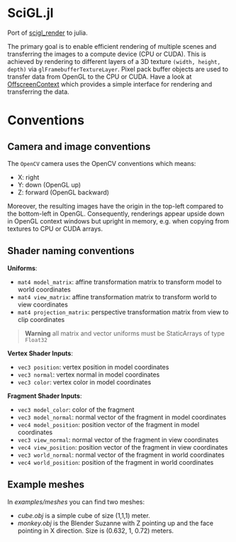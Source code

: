 # SciGL.jl
Port of [scigl_render](https://gitlab.com/rwth-irt-public/flirt/scigl_render) to julia.

The primary goal is to enable efficient rendering of multiple scenes and transferring the images to a compute device (CPU or CUDA). 
This is achieved by rendering to different layers of a 3D texture `(width, height, depth)` via `glFramebufferTextureLayer`.
Pixel pack buffer objects are used to transfer data from OpenGL to the CPU or CUDA.
Have a look at [OffscreenContext](@ref) which provides a simple interface for rendering and transferring the data.

# Conventions

## Camera and image conventions
The `OpenCV` camera uses the OpenCV conventions which means:
* X: right
* Y: down (OpenGL up)
* Z: forward (OpenGL backward)

Moreover, the resulting images have the origin in the top-left compared to the bottom-left in OpenGL.
Consequently, renderings appear upside down in OpenGL context windows but upright in memory, e.g. when copying from textures to CPU or CUDA arrays.

## Shader naming conventions
**Uniforms**:
- `mat4 model_matrix`: affine transformation matrix to transform model to world coordinates
- `mat4 view_matrix`: affine transformation matrix to transform world to view coordinates
- `mat4 projection_matrix`: perspective transformation matrix from view to clip coordinates
> **Warning** all matrix and vector uniforms must be StaticArrays of type `Float32`

**Vertex Shader Inputs**:
- `vec3 position`: vertex position in model coordinates
- `vec3 normal`: vertex normal in model coordinates
- `vec3 color`: vertex color in model coordinates

**Fragment Shader Inputs**:
- `vec3 model_color`: color of the fragment
- `vec3 model_normal`:  normal vector of the fragment in model coordinates
- `vec4 model_position`: position vector of the fragment in model coordinates
- `vec3 view_normal`: normal vector of the fragment in view coordinates
- `vec4 view_position`: position vector of the fragment in view coordinates
- `vec3 world_normal`: normal vector of the fragment in world coordinates
- `vec4 world_position`: position of the fragment in world coordinates

## Example meshes
In *examples/meshes* you can find two meshes:
* *cube.obj* is a simple cube of size (1,1,1) meter.
* *monkey.obj* is the Blender Suzanne with Z pointing up and the face pointing in X direction. Size is (0.632, 1, 0.72) meters.
